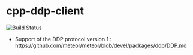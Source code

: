 cpp-ddp-client
==============
[![Build Status](https://travis-ci.org/arthurpham/cpp-ddp-client.png?branch=master)](https://travis-ci.org/arthurpham/cpp-ddp-client)
- Support of the DDP protocol version 1 : https://github.com/meteor/meteor/blob/devel/packages/ddp/DDP.md
